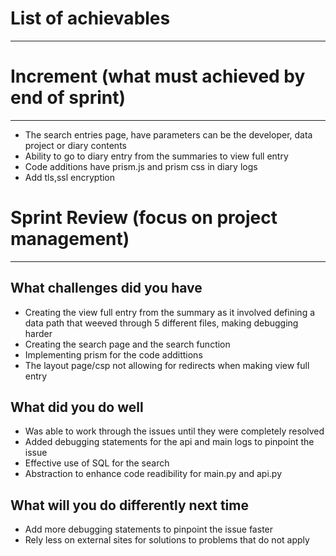 # List of achievables

---

# Increment (what must achieved by end of sprint)

---

- The search entries page, have parameters can be the developer, data project or diary contents
- Ability to go to diary entry from the summaries to view full entry
- Code additions have prism.js and prism css in diary logs
- Add tls,ssl encryption

# Sprint Review (focus on project management)

---

## What challenges did you have

- Creating the view full entry from the summary as it involved defining a data path that weeved through 5 different files, making debugging harder
- Creating the search page and the search function
- Implementing prism for the code addittions 
- The layout page/csp not allowing for redirects when making view full entry

## What did you do well

- Was able to work through the issues until they were completely resolved
- Added debugging statements for the api and main logs to pinpoint the issue
- Effective use of SQL for the search
- Abstraction to enhance code readibility for main.py and api.py

## What will you do differently next time

- Add more debugging statements to pinpoint the issue faster
- Rely less on external sites for solutions to problems that do not apply
